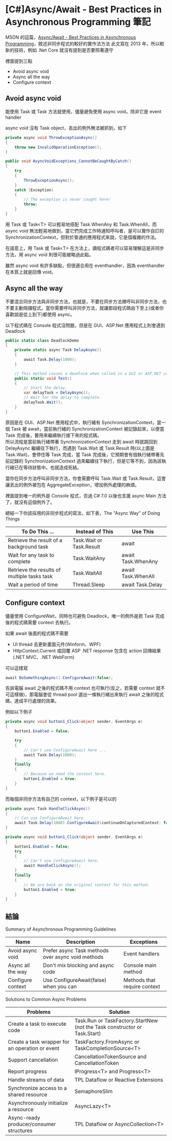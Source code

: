 # [C#]Async/Await - Best Practices in Asynchronous Programming 筆記

MSDN 的這篇，[Async/Await - Best Practices in Asynchronous Programming](https://msdn.microsoft.com/en-us/magazine/jj991977.aspx)，敘述非同步程式的較好的實作法方法
此文寫在 2013 年，所以較新的技術，例如 .Net Core 就沒有提到是否要照著遵守

裡面提到三點
- Avoid async void
- Async all the way
- Configure context

## Avoid async void

能使用 Task 或 Task<T> 方法就使用，儘量避免使用 async void，除非它是 event handler  

async void 沒有 Task object，丟出的例外無法被抓到，如下
```csharp
private async void ThrowExceptionAsync() 
{
    throw new InvalidOperationException(); 
} 

public void AsyncVoidExceptions_CannotBeCaughtByCatch() 
{ 
    try 
    { 
        ThrowExceptionAsync(); 
    } 
    catch (Exception) 
    { 
        // The exception is never caught here! 
        throw; 
    } 
}
```

用 Task 或 Task\<T> 可以輕易地搭配 Task.WhenAny 和 Task.WhenAll，而 async void 無法輕易地做到，當它們完成工作時通知呼叫者，是可以實作自訂的 SynchronizationContext，但對於普通的應用程式來說，它是個複雜的作法。  

在語意上，用 Task 或 Task\<T> 在方法上，讀程式碼者可以容易理解這是非同步方法，用 async void 則很可能被略過此點。  

雖然 async void 有許多缺點，但很適合用在 eventhandler，因為 eventhandler 在本質上就是回傳 void。  

## Async all the way

不要混合同步方法與非同步方法，也就是，不要在同步方法裡呼叫非同步方法，也不要主動阻擋程式。當你需要呼叫非同步方法，就讓那段程式碼由下至上(或者你喜歡說是從上到下)都使用 async。  

以下程式碼在 Console 程式沒問題，但是在 GUI、ASP.Net 應用程式上則會遇到 Deadlock
```csharp
public static class DeadlockDemo 
{ 
    private static async Task DelayAsync() 
    { 
        await Task.Delay(1000); 
    } 

    // This method causes a deadlock when called in a GUI or ASP.NET context. 
    public static void Test() 
    { 
        // Start the delay. 
        var delayTask = DelayAsync(); 
        // Wait for the delay to complete. 
        delayTask.Wait();
    } 
}
```
原因是在 GUI、ASP.Net 應用程式中，執行緒有 SynchronizationContext，當一個 Task 被 await，當前執行緒的 SynchronizationContext 被記錄起來，以便當 Task 完成後，要用來繼續執行接下來的程式碼。  
所以流程是當前執行緒帶著 SynchronizationContext 走到 await 時就跳回到 DelayAsync 繼續往下執行，而遇到 Task.Wait 或 Task.Result 時(以上圖是 Task.Wait)，會停住等 Task 完成，當 Task 完成後，它預期會有個執行緒帶著先前記錄的 SynchronizationContext 過來繼續往下執行，但是它等不到，因為該執行緒已在等待狀態中。也就造成死結。  

當你在同步方法呼叫非同步方法，你會需要呼叫 Task.Wait 或 Task.Result，這會讓丟出的例外被包在 AggregateException，增加例外處理的麻煩。  

裡面提到唯一的例外是 Console 程式，否過 C# 7.0 以後也支援 async Main 方法了，就沒有這個例外了。  

總結一下你該採用的非同步程式的寫法，如下表，The "Async Way" of Doing Things

| To Do This ...                              | Instead of This          | Use This           |
|---------------------------------------------|--------------------------|--------------------|
| Retrieve the result of a background task    | Task.Wait or Task.Result | await              |
| Wait for any task to complete               | Task.WaitAny             | await Task.WhenAny |
| Retrieve the results of multiple tasks task | Task.WaitAll             | await Task.WhenAll |
| Wait a period of time                       | Thread.Sleep             | await Task.Delay   |

## Configure context

儘量使用 ConfigureWait，同時也可避免 Deadlock，唯一的例外是若 Task 完成後的程式碼需要 context 去執行。  

如果 await 後面的程式碼不需要
- UI thread 去更新畫面元件(Winform、WPF)
- HttpContext.Current 或回覆 ASP .NET response 包含在 action 回傳結果(.NET MVC、.NET WebForm)

可以這樣寫
```csharp
await DoSomethingAsync().ConfigureAwait(false);
```
告訴電腦 await 之後的程式碼不用 context 也可執行(反之，若需要 context 就不可這樣做)，那電腦會從 thread pool 選出一條執行緒出來執行 await 之後的程式碼，達成平行處理的效果。

例如以下例子
```csharp
private async void button1_Click(object sender, EventArgs e) 
{ 
    button1.Enabled = false; 

    try 
    { 
        // Can't use ConfigureAwait here ... 
        await Task.Delay(1000); 
    } 
    finally 
    { 
        // Because we need the context here. 
        button1.Enabled = true; 
    } 
}
```

而每個非同步方法有自己的 context，以下例子是可以的
```csharp
private async Task HandleClickAsync() 
{ 
    // Can use ConfigureAwait here. 
    await Task.Delay(1000).ConfigureAwait(continueOnCapturedContext: false); 
} 

private async void button1_Click(object sender, EventArgs e) 
{ 
    button1.Enabled = false; 
    try 
    { 
        // Can't use ConfigureAwait here. 
        await HandleClickAsync(); 
    } 
    finally 
    { 
        // We are back on the original context for this method. 
        button1.Enabled = true; 
    } 
}
```

## 結論

Summary of Asynchronous Programming Guidelines


| Name              | Description                                       | Exceptions                   |
|-------------------|---------------------------------------------------|------------------------------|
| Avoid async void  | Prefer async Task methods over async void methods | Event handlers               |
| Async all the way | Don't mix blocking and async code                 | Console main method          |
| Configure context | Use ConfigureAwait(false) when you can            | Methods that require context |

Solutions to Common Async Problems


| Problems                                        | Solution                                                                  |
|-------------------------------------------------|---------------------------------------------------------------------------|
| Create a task to execute code                   | Task.Run or TaskFactory.StartNew (not the Task constructor or Task.Start) |
| Create a task wrapper for an operation or event | TaskFactory.FromAsync or TaskCompletionSource\<T\>                        |
| Support cancellation                            | CancellationTokenSource and CancellationToken                             |
| Report progress                                 | IProgress\<T\> and Progress\<T\>                                          |
| Handle streams of data                          | TPL Dataflow or Reactive Extensions                                       |
| Synchronize access to a shared resource         | SemaphoreSlim                                                             |
| Asynchronously initialize a resource            | AsyncLazy\<T\>                                                            |
| Async-ready producer/consumer structures        | TPL Dataflow or AsyncCollection\<T\>                                      |
